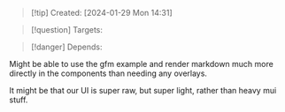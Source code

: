 
>[!tip] Created: [2024-01-29 Mon 14:31]

>[!question] Targets: 

>[!danger] Depends: 

Might be able to use the gfm example and render markdown much more directly in the components than needing any overlays.

It might be that our UI is super raw, but super light, rather than heavy mui stuff.